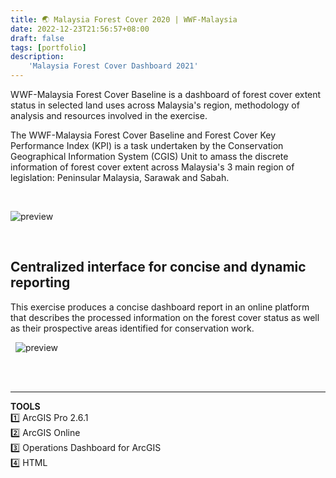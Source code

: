 ```yaml
---
title: 🌏 Malaysia Forest Cover 2020 | WWF-Malaysia
date: 2022-12-23T21:56:57+08:00
draft: false
tags: [portfolio]
description:
    'Malaysia Forest Cover Dashboard 2021'
---
```

WWF-Malaysia Forest Cover Baseline is a dashboard of forest cover extent status in selected land uses across Malaysia's region, methodology of analysis and resources involved in the exercise.

The WWF-Malaysia Forest Cover Baseline and Forest Cover Key Performance Index (KPI) is a task undertaken by the Conservation Geographical Information System (CGIS) Unit to amass the discrete information of forest cover extent across Malaysia's 3 main region of legislation: Peninsular Malaysia, Sarawak and Sabah. 

&nbsp;

![preview](/image/blog/wwfmy_cgis2020_00.png)

&nbsp;
## **Centralized interface for concise and dynamic reporting**
This exercise produces a concise dashboard report in an online platform that describes the processed information on the forest cover status as well as their prospective areas identified for conservation work.

&nbsp;
![preview](/image/blog/wwfmy_cgis2020_00.gif)

\
&nbsp;
&nbsp;
_______________________________________________________________________________________________
**TOOLS** \
1️⃣ ArcGIS Pro 2.6.1 \
2️⃣ ArcGIS Online \
3️⃣ Operations Dashboard for ArcGIS \
4️⃣ HTML
&nbsp;

